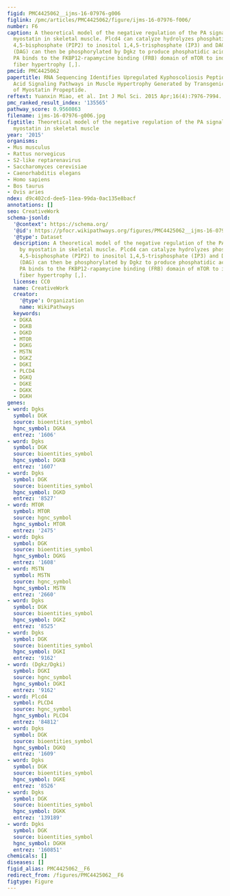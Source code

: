 ```yaml
---
figid: PMC4425062__ijms-16-07976-g006
figlink: /pmc/articles/PMC4425062/figure/ijms-16-07976-f006/
number: F6
caption: A theoretical model of the negative regulation of the PA signal pathway by
  myostatin in skeletal muscle. Plcd4 can catalyze hydrolyzes phosphatidylinositol
  4,5-bisphosphate (PIP2) to inositol 1,4,5-trisphosphate (IP3) and DAG [,,]. Diacylglycerol
  (DAG) can then be phosphorylated by Dgkz to produce phosphatidic acid (PA). Subsequently,
  PA binds to the FKBP12-rapamycine binding (FRB) domain of mTOR to induce muscle
  fiber hypertrophy [,].
pmcid: PMC4425062
papertitle: RNA Sequencing Identifies Upregulated Kyphoscoliosis Peptidase and Phosphatidic
  Acid Signaling Pathways in Muscle Hypertrophy Generated by Transgenic Expression
  of Myostatin Propeptide.
reftext: Yuanxin Miao, et al. Int J Mol Sci. 2015 Apr;16(4):7976-7994.
pmc_ranked_result_index: '135565'
pathway_score: 0.9560863
filename: ijms-16-07976-g006.jpg
figtitle: Theoretical model of the negative regulation of the PA signal pathway by
  myostatin in skeletal muscle
year: '2015'
organisms:
- Mus musculus
- Rattus norvegicus
- S2-like reptarenavirus
- Saccharomyces cerevisiae
- Caenorhabditis elegans
- Homo sapiens
- Bos taurus
- Ovis aries
ndex: d9c402cd-dee5-11ea-99da-0ac135e8bacf
annotations: []
seo: CreativeWork
schema-jsonld:
  '@context': https://schema.org/
  '@id': https://pfocr.wikipathways.org/figures/PMC4425062__ijms-16-07976-g006.html
  '@type': Dataset
  description: A theoretical model of the negative regulation of the PA signal pathway
    by myostatin in skeletal muscle. Plcd4 can catalyze hydrolyzes phosphatidylinositol
    4,5-bisphosphate (PIP2) to inositol 1,4,5-trisphosphate (IP3) and DAG [,,]. Diacylglycerol
    (DAG) can then be phosphorylated by Dgkz to produce phosphatidic acid (PA). Subsequently,
    PA binds to the FKBP12-rapamycine binding (FRB) domain of mTOR to induce muscle
    fiber hypertrophy [,].
  license: CC0
  name: CreativeWork
  creator:
    '@type': Organization
    name: WikiPathways
  keywords:
  - DGKA
  - DGKB
  - DGKD
  - MTOR
  - DGKG
  - MSTN
  - DGKZ
  - DGKI
  - PLCD4
  - DGKQ
  - DGKE
  - DGKK
  - DGKH
genes:
- word: Dgks
  symbol: DGK
  source: bioentities_symbol
  hgnc_symbol: DGKA
  entrez: '1606'
- word: Dgks
  symbol: DGK
  source: bioentities_symbol
  hgnc_symbol: DGKB
  entrez: '1607'
- word: Dgks
  symbol: DGK
  source: bioentities_symbol
  hgnc_symbol: DGKD
  entrez: '8527'
- word: MTOR
  symbol: MTOR
  source: hgnc_symbol
  hgnc_symbol: MTOR
  entrez: '2475'
- word: Dgks
  symbol: DGK
  source: bioentities_symbol
  hgnc_symbol: DGKG
  entrez: '1608'
- word: MSTN
  symbol: MSTN
  source: hgnc_symbol
  hgnc_symbol: MSTN
  entrez: '2660'
- word: Dgks
  symbol: DGK
  source: bioentities_symbol
  hgnc_symbol: DGKZ
  entrez: '8525'
- word: Dgks
  symbol: DGK
  source: bioentities_symbol
  hgnc_symbol: DGKI
  entrez: '9162'
- word: (Dgkz/Dgki)
  symbol: DGKI
  source: hgnc_symbol
  hgnc_symbol: DGKI
  entrez: '9162'
- word: Plcd4
  symbol: PLCD4
  source: hgnc_symbol
  hgnc_symbol: PLCD4
  entrez: '84812'
- word: Dgks
  symbol: DGK
  source: bioentities_symbol
  hgnc_symbol: DGKQ
  entrez: '1609'
- word: Dgks
  symbol: DGK
  source: bioentities_symbol
  hgnc_symbol: DGKE
  entrez: '8526'
- word: Dgks
  symbol: DGK
  source: bioentities_symbol
  hgnc_symbol: DGKK
  entrez: '139189'
- word: Dgks
  symbol: DGK
  source: bioentities_symbol
  hgnc_symbol: DGKH
  entrez: '160851'
chemicals: []
diseases: []
figid_alias: PMC4425062__F6
redirect_from: /figures/PMC4425062__F6
figtype: Figure
---
```

